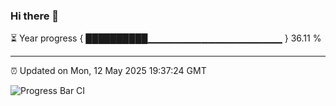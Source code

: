 ### Hi there 👋

⏳ Year progress { ██████████▁▁▁▁▁▁▁▁▁▁▁▁▁▁▁▁▁▁▁▁ } 36.11 %

---

⏰ Updated on Mon, 12 May 2025 19:37:24 GMT

![Progress Bar CI](https://github.com/IshwaranRudhara/GIT-ACTION/workflows/Progress%20Bar%20CI/badge.svg)
